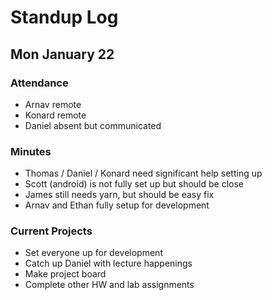 # Standup Log

## Mon January 22

### Attendance

- Arnav remote
- Konard remote
- Daniel absent but communicated

### Minutes

- Thomas / Daniel / Konard need significant help setting up
- Scott (android) is not fully set up but should be close
- James still needs yarn, but should be easy fix
- Arnav and Ethan fully setup for development

### Current Projects

- Set everyone up for development
- Catch up Daniel with lecture happenings
- Make project board
- Complete other HW and lab assignments
